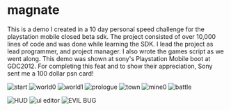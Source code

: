 magnate
=======

This is a demo I created in a 10 day personal speed challenge for the playstation mobile closed beta sdk. The project consisted of over 10,000 lines of code and was done while learning the SDK. I lead the project as lead programmer, and project manager. I also wrote the games script as we went along. This demo was shown at sony's Playstation Mobile boot at GDC2012. For completing this feat and to show their appreciation, Sony sent me a 100 dollar psn card!

![start](http://i.imgur.com/FgFDV.jpg "start")
![world0](http://i.imgur.com/fxUgD.jpg "world0")
![world1](http://i.imgur.com/D4Nlp.jpg "world1")
![prologue](http://i.imgur.com/YCBpd.jpg "prologue")
![town](http://i.imgur.com/vpPaV.jpg "town0")
![mine0](http://i.imgur.com/Kn53P.jpg "mine0")
![battle](http://i.imgur.com/BPorC.jpg "battle")

![HUD](http://i.imgur.com/tWbbk.png "HUD")
![ui editor](http://i.imgur.com/YpdbJ.jpg  "ui  editor")
![EVIL BUG](http://i.imgur.com/dh8YR.png "DEMON BUGGY")

